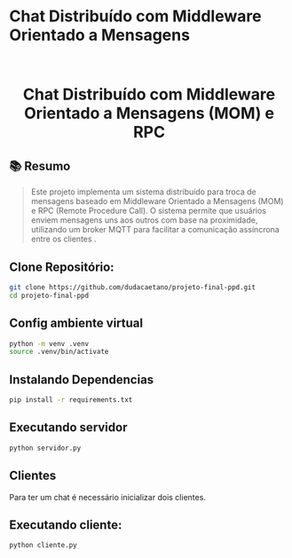 # Chat Distribuído com Middleware Orientado a Mensagens
<h1 align="center">
   <br>Chat Distribuído com Middleware Orientado a Mensagens (MOM) e RPC
</h1>


## 📚 Resumo
> Este projeto implementa um sistema distribuído para troca de mensagens baseado em Middleware Orientado a Mensagens (MOM) e RPC (Remote Procedure Call). O sistema permite que usuários enviem mensagens uns aos outros com base na proximidade, utilizando um broker MQTT para facilitar a comunicação assíncrona entre os clientes .

## Clone Repositório:
```bash
git clone https://github.com/dudacaetano/projeto-final-ppd.git
cd projeto-final-ppd
```

## Config ambiente virtual
```bash
python -m venv .venv
source .venv/bin/activate
```

## Instalando Dependencias

```bash
pip install -r requirements.txt
```

## Executando servidor

```bash
python servidor.py
```

##  Clientes

Para ter um chat é necessário inicializar dois clientes.


## Executando cliente:

```bash
python cliente.py
```
